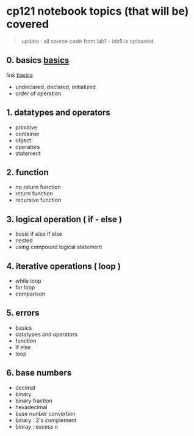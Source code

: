 # cp121 notebook topics (that will be) covered
> update : all source code from lab1 - lab5 is uploaded
## 0. basics [basics](0-basics.md)
_link_ [basics](0-basics.md)
* undeclared, declared, initialized
* order of operation
## 1. datatypes and operators
* primitive
* container
* object
* operators
* statement
## 2. function
* no return function
* return function
* recursive function
## 3. logical operation ( if - else )
* basic if else if else
* nested
* using compound logical statement
## 4. iterative operations ( loop )
* while loop
* for loop
* comparison
## 5. errors
* basics
* datatypes and operators
* function
* if else
* loop
## 6. base numbers
* decimal
* binary
* binary fraction
* hexadecimal
* base nunber convertion
* binary : 2's complement
* binray : excess n


